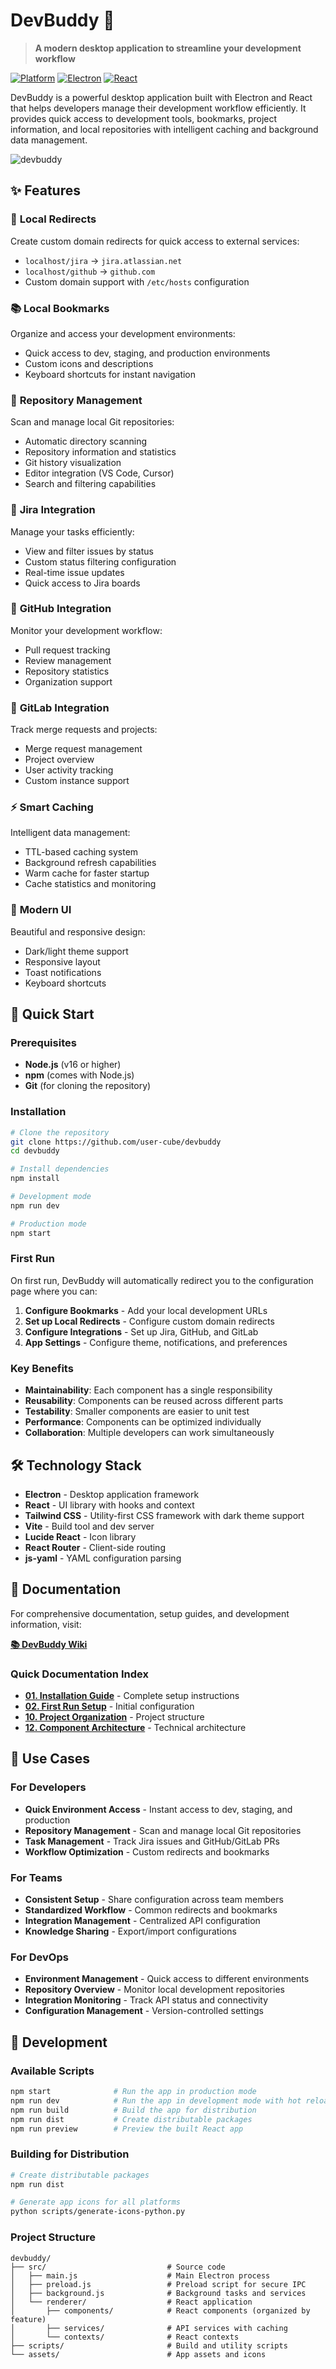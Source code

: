 # DevBuddy 🚀

> **A modern desktop application to streamline your development workflow**

[![Platform](https://img.shields.io/badge/platform-macOS%20%7C%20Windows%20%7C%20Linux-blue.svg)](https://github.com/user-cube/devbuddy)
[![Electron](https://img.shields.io/badge/Electron-28.0.0-blue.svg)](https://electronjs.org/)
[![React](https://img.shields.io/badge/React-18.0.0-blue.svg)](https://reactjs.org/)

DevBuddy is a powerful desktop application built with Electron and React that helps developers manage their development workflow efficiently. It provides quick access to development tools, bookmarks, project information, and local repositories with intelligent caching and background data management.

![devbuddy](docs/devbuddy.gif)

## ✨ Features

### 🔗 **Local Redirects**

Create custom domain redirects for quick access to external services:

- `localhost/jira` → `jira.atlassian.net`
- `localhost/github` → `github.com`
- Custom domain support with `/etc/hosts` configuration

### 📚 **Local Bookmarks**

Organize and access your development environments:

- Quick access to dev, staging, and production environments
- Custom icons and descriptions
- Keyboard shortcuts for instant navigation

### 📁 **Repository Management**

Scan and manage local Git repositories:

- Automatic directory scanning
- Repository information and statistics
- Git history visualization
- Editor integration (VS Code, Cursor)
- Search and filtering capabilities

### 🎯 **Jira Integration**

Manage your tasks efficiently:

- View and filter issues by status
- Custom status filtering configuration
- Real-time issue updates
- Quick access to Jira boards

### 🐙 **GitHub Integration**

Monitor your development workflow:

- Pull request tracking
- Review management
- Repository statistics
- Organization support

### 🦊 **GitLab Integration**

Track merge requests and projects:

- Merge request management
- Project overview
- User activity tracking
- Custom instance support

### ⚡ **Smart Caching**

Intelligent data management:

- TTL-based caching system
- Background refresh capabilities
- Warm cache for faster startup
- Cache statistics and monitoring

### 🎨 **Modern UI**

Beautiful and responsive design:

- Dark/light theme support
- Responsive layout
- Toast notifications
- Keyboard shortcuts

## 🚀 Quick Start

### Prerequisites

- **Node.js** (v16 or higher)
- **npm** (comes with Node.js)
- **Git** (for cloning the repository)

### Installation

```bash
# Clone the repository
git clone https://github.com/user-cube/devbuddy
cd devbuddy

# Install dependencies
npm install

# Development mode
npm run dev

# Production mode
npm start
```

### First Run

On first run, DevBuddy will automatically redirect you to the configuration page where you can:

1. **Configure Bookmarks** - Add your local development URLs
2. **Set up Local Redirects** - Configure custom domain redirects
3. **Configure Integrations** - Set up Jira, GitHub, and GitLab
4. **App Settings** - Configure theme, notifications, and preferences

### Key Benefits

- **Maintainability**: Each component has a single responsibility
- **Reusability**: Components can be reused across different parts
- **Testability**: Smaller components are easier to unit test
- **Performance**: Components can be optimized individually
- **Collaboration**: Multiple developers can work simultaneously

## 🛠️ Technology Stack

- **Electron** - Desktop application framework
- **React** - UI library with hooks and context
- **Tailwind CSS** - Utility-first CSS framework with dark theme support
- **Vite** - Build tool and dev server
- **Lucide React** - Icon library
- **React Router** - Client-side routing
- **js-yaml** - YAML configuration parsing

## 📖 Documentation

For comprehensive documentation, setup guides, and development information, visit:

**[📚 DevBuddy Wiki](https://github.com/user-cube/devbuddy/wiki)**

### Quick Documentation Index

- **[01. Installation Guide](https://github.com/user-cube/devbuddy/wiki/01-installation)** - Complete setup instructions
- **[02. First Run Setup](https://github.com/user-cube/devbuddy/wiki/02-first-run-setup)** - Initial configuration
- **[10. Project Organization](https://github.com/user-cube/devbuddy/wiki/09-project-organization)** - Project structure
- **[12. Component Architecture](https://github.com/user-cube/devbuddy/wiki/10-project-structure)** - Technical architecture

## 🎯 Use Cases

### For Developers

- **Quick Environment Access** - Instant access to dev, staging, and production
- **Repository Management** - Scan and manage local Git repositories
- **Task Management** - Track Jira issues and GitHub/GitLab PRs
- **Workflow Optimization** - Custom redirects and bookmarks

### For Teams

- **Consistent Setup** - Share configuration across team members
- **Standardized Workflow** - Common redirects and bookmarks
- **Integration Management** - Centralized API configuration
- **Knowledge Sharing** - Export/import configurations

### For DevOps

- **Environment Management** - Quick access to different environments
- **Repository Overview** - Monitor local development repositories
- **Integration Monitoring** - Track API status and connectivity
- **Configuration Management** - Version-controlled settings

## 🔧 Development

### Available Scripts

```bash
npm start              # Run the app in production mode
npm run dev            # Run the app in development mode with hot reload
npm run build          # Build the app for distribution
npm run dist           # Create distributable packages
npm run preview        # Preview the built React app
```

### Building for Distribution

```bash
# Create distributable packages
npm run dist

# Generate app icons for all platforms
python scripts/generate-icons-python.py
```

### Project Structure

```
devbuddy/
├── src/                           # Source code
│   ├── main.js                    # Main Electron process
│   ├── preload.js                 # Preload script for secure IPC
│   ├── background.js              # Background tasks and services
│   └── renderer/                  # React application
│       ├── components/            # React components (organized by feature)
│       ├── services/              # API services with caching
│       └── contexts/              # React contexts
├── scripts/                       # Build and utility scripts
└── assets/                        # App assets and icons
```

